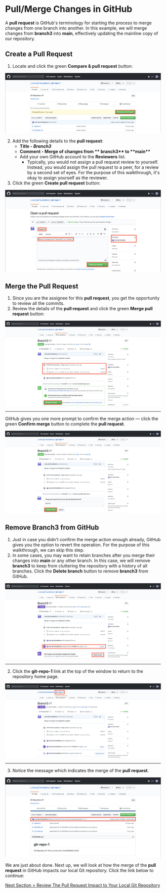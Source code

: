 # Pull/Merge Changes in GitHub

A **pull request** is GitHub's terminology for starting the process to merge changes from one branch into another. In this example, we will merge changes from **branch3** into **main**, effectively updating the mainline copy of our repository.

## **Create a Pull Request**

1. Locate and click the green **Compare & pull request** button:

![github-pull-request-initiate](../images/github-pull-request-initiate.png)

2. Add the following details to the **pull request**:
   - **Title - _Branch3_**
   - **Comment - Merge of changes from \*\* branch3\*\* to \*\*main\*\***
   - Add your own GitHub account to the **Reviewers** list.
     - Typically, you would not assign a pull request review to yourself. Instead, you would assign the pull request to a peer, for a review by a second set of eyes. For the purpose of this walkthrough, it's okay to assign yourself as the reviewer.
3. Click the green **Create pull request** button:

![github-pull-request-open](../images/github-pull-request-open.png)

## **Merge the Pull Request**

1. Since you are the assignee for this **pull request**, you get the opportunity to review all the commits.
2. Review the details of the **pull request** and click the green **Merge pull request** button:

![github-pull-request-merge](../images/github-pull-request-merge.png)

---

GitHub gives you one more prompt to confirm the merge action — click the green **Confirm merge** button to complete the **pull request**.

![github-pull-request-merge-confirm](../images/github-pull-request-merge-confirm.png)

## **Remove Branch3 from GitHub**

1. Just in case you didn't confirm the merge action enough already, GitHub gives you the option to revert the operation. For the purpose of this walkthrough, we can skip this step.
2. In some cases, you may want to retain branches after you merge their changes into **main** or any other branch. In this case, we will remove **branch3** to keep from cluttering the repository with a history of all branches. Click the **Delete branch** button to remove **branch3** from GitHub.

![github-pull-branch-delete](../images/github-pull-branch-delete.png)

---

2. Click the **git-repo-1** link at the top of the window to return to the repository home page.

![github-pull-branch-delete-done](../images/github-pull-branch-delete-done.png)

---

3. Notice the message which indicates the merge of the **pull request**.

![github-pull-request-complete](../images/github-pull-request-complete.png)

We are just about done. Next up, we will look at how the merge of the **pull request** in GitHub impacts our local Git repository. Click the link below to continue:

[Next Section > Review The Pull Request Impact to Your Local Git Repository](section_12.md "Review The Pull Request Impact to Your Local Git Repository")
